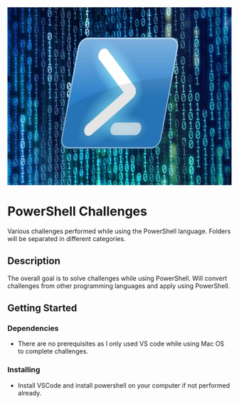 <img src=images/powershell.jpg width="800" height="400" />

# PowerShell Challenges

Various challenges performed while using the PowerShell language. Folders will be separated in different categories.

## Description

The overall goal is to solve challenges while using PowerShell. Will convert challenges from other programming languages and apply using PowerShell.

## Getting Started

### Dependencies

* There are no prerequisites as I only used VS code while using Mac OS to complete challenges.

### Installing

* Install VSCode and install powershell on your computer if not performed already.

